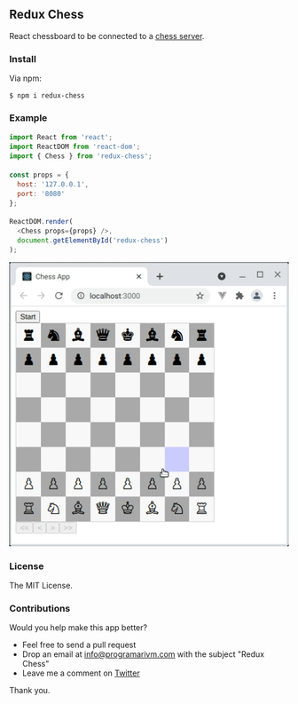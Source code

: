 ## Redux Chess

React chessboard to be connected to a [chess server](https://github.com/programarivm/chess-server).

### Install

Via npm:

    $ npm i redux-chess

### Example

```js
import React from 'react';
import ReactDOM from 'react-dom';
import { Chess } from 'redux-chess';

const props = {
  host: '127.0.0.1',
  port: '8080'
};

ReactDOM.render(
  <Chess props={props} />,
  document.getElementById('redux-chess')
);
```

![Redux Chess](/resources/demo.gif)

### License

The MIT License.

### Contributions

Would you help make this app better?

- Feel free to send a pull request
- Drop an email at info@programarivm.com with the subject "Redux Chess"
- Leave me a comment on [Twitter](https://twitter.com/programarivm)

Thank you.
